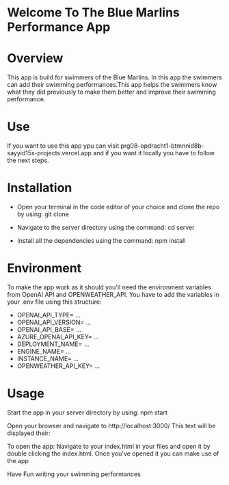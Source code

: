 # Welcome To The Blue Marlins Performance App

# Overview
This app is build for swimmers of the Blue Marlins. In this app the swimmers can add their swimming performances.This app helps the swimmers know what they did previously to make them better and improve their swimming performance.

# Use
If you want to use this app ypu can visit prg08-opdracht1-btmnnid8b-sayyid15s-projects.vercel.app and if you want it locally you have to follow the next steps.

# Installation
- Open your terminal in the code editor of your choice and clone the repo by using:
  git clone

- Navigate to the server directory using the command:
cd server

- Install all the dependencies using the command:
npm install

# Environment
To make the app work as it should you'll need the environment variables from OpenAI API and OPENWEATHER_API.
You have to add the variables in your .env file using this structure:
- OPENAI_API_TYPE= ...
- OPENAI_API_VERSION= ...
- OPENAI_API_BASE= ...
- AZURE_OPENAI_API_KEY= ...
- DEPLOYMENT_NAME= ...
- ENGINE_NAME= ...
- INSTANCE_NAME= ...
- OPENWEATHER_API_KEY= ...


# Usage

Start the app in your server directory by using:
npm start

Open your browser and navigate to http://localhost:3000/
This text will be displayed their:

To open the app:
Navigate to your index.html in your files and open it by double clicking the index.html. Once you've opened it you can make use of the app

Have Fun writing your swimming performances

